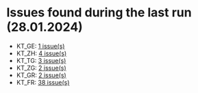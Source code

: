 # Issues found during the last run (28.01.2024)

- KT_GE: [1 issue(s)](tools/KT_GE_errors.csv)
- KT_ZH: [4 issue(s)](tools/KT_ZH_errors.csv)
- KT_TG: [3 issue(s)](tools/KT_TG_errors.csv)
- KT_ZG: [2 issue(s)](tools/KT_ZG_errors.csv)
- KT_GR: [2 issue(s)](tools/KT_GR_errors.csv)
- KT_FR: [38 issue(s)](tools/KT_FR_errors.csv)
